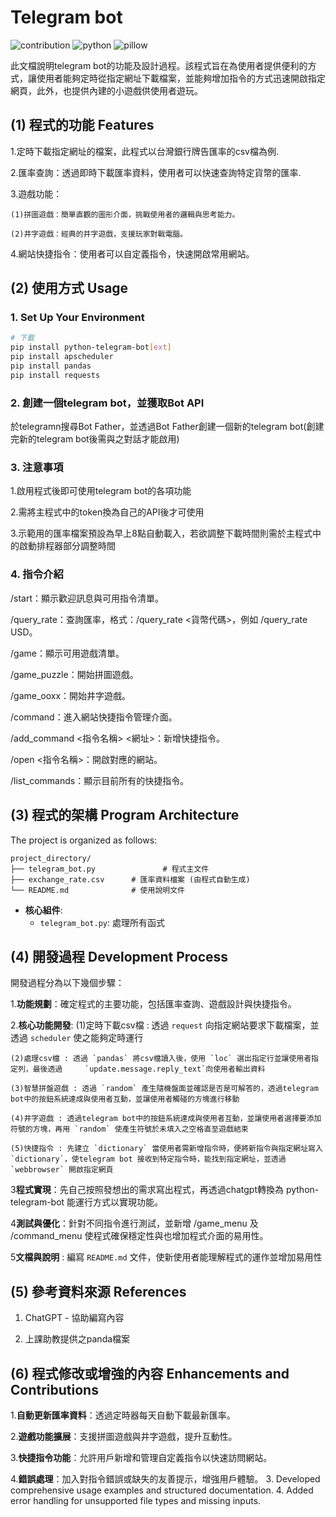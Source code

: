 # Telegram bot 

![contribution](https://img.shields.io/badge/contributions-welcome-blue)
![python](https://img.shields.io/badge/Python-3.9_or_later-green)
![pillow](https://img.shields.io/badge/Pillow-9.0_or_later-green)

此文檔說明telegram bot的功能及設計過程。該程式旨在為使用者提供便利的方式，讓使用者能夠定時從指定網址下載檔案，並能夠增加指令的方式迅速開啟指定網頁，此外，也提供內建的小遊戲供使用者遊玩。

## (1) 程式的功能 Features

1.定時下載指定網址的檔案，此程式以台灣銀行牌告匯率的csv檔為例.

2.匯率查詢：透過即時下載匯率資料，使用者可以快速查詢特定貨幣的匯率.

3.遊戲功能：

    (1)拼圖遊戲：簡單直觀的圖形介面，挑戰使用者的邏輯與思考能力。
    
    (2)井字遊戲：經典的井字遊戲，支援玩家對戰電腦。
    
4.網站快捷指令：使用者可以自定義指令，快速開啟常用網站。


## (2) 使用方式 Usage

### 1. Set Up Your Environment

```bash
# 下載
pip install python-telegram-bot[ext]
pip install apscheduler
pip install pandas
pip install requests

```
### 2. 創建一個telegram bot，並獲取Bot API
於telegramn搜尋Bot Father，並透過Bot Father創建一個新的telegram bot(創建完新的telegram bot後需與之對話才能啟用)

### 3. 注意事項

1.啟用程式後即可使用telegram bot的各項功能

2.需將主程式中的token換為自己的API後才可使用

3.示範用的匯率檔案預設為早上8點自動載入，若欲調整下載時間則需於主程式中的啟動排程器部分調整時間

### 4. 指令介紹

/start：顯示歡迎訊息與可用指令清單。

/query_rate：查詢匯率，格式：/query_rate <貨幣代碼>，例如 /query_rate USD。

/game：顯示可用遊戲清單。

/game_puzzle：開始拼圖遊戲。

/game_ooxx：開始井字遊戲。

/command：進入網站快捷指令管理介面。

/add_command <指令名稱> <網址>：新增快捷指令。

/open <指令名稱>：開啟對應的網站。

/list_commands：顯示目前所有的快捷指令。


## (3) 程式的架構 Program Architecture

The project is organized as follows:

```
project_directory/
├── telegram_bot.py               # 程式主文件
├── exchange_rate.csv      # 匯率資料檔案 (由程式自動生成)
└── README.md              # 使用說明文件
```

- **核心組件**:
  - `telegram_bot.py`: 處理所有函式
    
## (4) 開發過程 Development Process

開發過程分為以下幾個步驟：

1.**功能規劃**：確定程式的主要功能，包括匯率查詢、遊戲設計與快捷指令。

2.**核心功能開發**:
    (1)定時下載csv檔 : 透過 `request` 向指定網站要求下載檔案，並透過 `scheduler` 使之能夠定時運行

    (2)處理csv檔 : 透過 `pandas` 將csv檔讀入後，使用 `loc` 選出指定行並讓使用者指定列，最後透過     `update.message.reply_text`向使用者輸出資料
    
    (3)智慧拼盤遊戲 : 透過 `random` 產生隨機盤面並確認是否是可解答的，透過telegram bot中的按鈕系統達成與使用者互動，並讓使用者觸碰的方塊進行移動

    (4)井字遊戲 : 透過telegram bot中的按鈕系統達成與使用者互動，並讓使用者選擇要添加符號的方塊，再用 `random` 使產生符號於未填入之空格直至遊戲結束

    (5)快捷指令 : 先建立 `dictionary` 當使用者需新增指令時，便將新指令與指定網址寫入 `dictionary`，使telegram bot 接收到特定指令時，能找到指定網址，並透過 `webbrowser` 開啟指定網頁
    
3**程式實現**：先自己按照發想出的需求寫出程式，再透過chatgpt轉換為 python-telegram-bot 能運行方式以實現功能。

4**測試與優化**：針對不同指令進行測試，並新增 /game_menu 及 /command_menu 使程式確保穩定性與也增加程式介面的易用性。

5**文檔與說明** : 編寫 `README.md` 文件，使新使用者能理解程式的運作並增加易用性

## (5) 參考資料來源 References

1. ChatGPT - 協助編寫內容

2. 上課助教提供之panda檔案

## (6) 程式修改或增強的內容 Enhancements and Contributions

1.**自動更新匯率資料**：透過定時器每天自動下載最新匯率。

2.**遊戲功能擴展**：支援拼圖遊戲與井字遊戲，提升互動性。

3.**快捷指令功能**：允許用戶新增和管理自定義指令以快速訪問網站。

4.**錯誤處理**：加入對指令錯誤或缺失的友善提示，增強用戶體驗。
3. Developed comprehensive usage examples and structured documentation.
4. Added error handling for unsupported file types and missing inputs.
